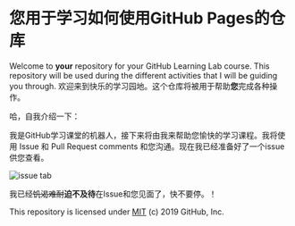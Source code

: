 # 您用于学习如何使用GitHub Pages的仓库

Welcome to **your** repository for your GitHub Learning Lab course. This repository will be used during the different activities that I will be guiding you through. 
欢迎来到快乐的学习园地。这个仓库将被用于帮助**您**完成各种操作。

哈，自我介绍一下：

我是GitHub学习课堂的机器人，接下来将由我来帮助您愉快的学习课程。我将使用 Issue 和 Pull Request comments 和您沟通。现在我已经准备好了一个issue供您查看。

![issue tab](https://lab.github.com/public/images/issue_tab.png)

我已经~~饥渴难耐~~**迫不及待**在Issue和您见面了，快不要停。！

This repository is licensed under [MIT](../LICENSE) (c) 2019 GitHub, Inc.
